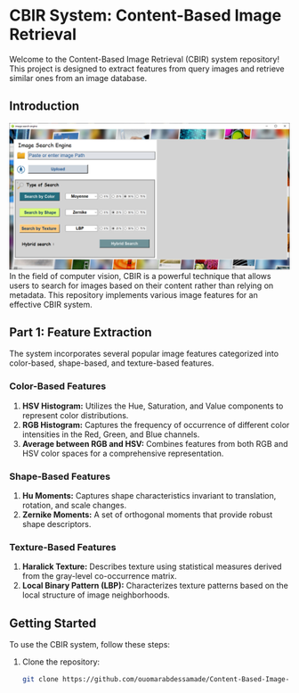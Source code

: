 # CBIR System: Content-Based Image Retrieval

Welcome to the Content-Based Image Retrieval (CBIR) system repository! This project is designed to extract features from query images and retrieve similar ones from an image database.

## Introduction
![CBIR Interface](images/userinterface.png)
In the field of computer vision, CBIR is a powerful technique that allows users to search for images based on their content rather than relying on metadata. This repository implements various image features for an effective CBIR system.

## Part 1: Feature Extraction

The system incorporates several popular image features categorized into color-based, shape-based, and texture-based features.

### Color-Based Features
1. **HSV Histogram:** Utilizes the Hue, Saturation, and Value components to represent color distributions.
2. **RGB Histogram:** Captures the frequency of occurrence of different color intensities in the Red, Green, and Blue channels.
3. **Average between RGB and HSV:** Combines features from both RGB and HSV color spaces for a comprehensive representation.

### Shape-Based Features
1. **Hu Moments:** Captures shape characteristics invariant to translation, rotation, and scale changes.
2. **Zernike Moments:** A set of orthogonal moments that provide robust shape descriptors.

### Texture-Based Features
1. **Haralick Texture:** Describes texture using statistical measures derived from the gray-level co-occurrence matrix.
2. **Local Binary Pattern (LBP):** Characterizes texture patterns based on the local structure of image neighborhoods.

## Getting Started

To use the CBIR system, follow these steps:

1. Clone the repository:
   ```bash
   git clone https://github.com/ouomarabdessamade/Content-Based-Image-Retrieval.git
